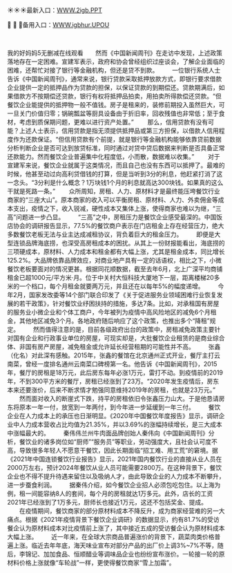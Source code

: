 <p>
	☀☀☀最新入口：<a href="http://www.baidu.com/link?url=6MA2SWnO3Raqke39an_0PUxosM6ZrUGzi1BN9tNnlPW&wd">WWW.2igb.PPT</a> 
	<p>
		🐄
🐄
🐄备用入口：<a href="http://www.baidu.com/link?url=6MA2SWnO3Raqke39an_0PUxosM6ZrUGzi1BN9tNnlPW&wd">WWW.igbhur.UPOU</a> 
	</p>
	<p>
		<br />
	</p>
	<p>
		我的好妈妈5无删减在线观看　　然而《中国新闻周刊》在走访中发现，上述政策落地存在一定困难。宣建军表示，政府和协会曾经组织过座谈会，了解企业面临的困难，还帮忙对接了银行等金融机构，但还是贷不到款。
　　一位银行系统人士告诉《中国新闻周刊》，通常来说，银行贷款采取抵押放款方式，即银行要求借款企业提供一定的抵押品作为贷款的担保，以保证贷款的到期偿还。贷款期满后，如果借款方不按期偿还贷款，银行有权将抵押品拍卖，用拍卖所得款偿还贷款。“但餐饮企业能提供的抵押物一般不值钱。房子是租来的，装修前期投入虽然巨大，可一旦关门价值归零；锅碗瓢盆等厨具设备由于折旧率，回收残值也非常低；至于食材，考虑到质保期问题，更难以进行资产处置。”
　　那么，信用贷款有没有可能？上述人士表示，信用贷款是指无须提供抵押品或第三方担保，以借款人信用程度作为还款保证。“但信用贷款有个前提，就是银行等金融机构能够依靠贷前数据分析判断企业是否可达到放贷标准，同时通过对贷中贷后数据来判断是否具备正常还款能力。然而餐饮企业普遍集中化程度低，小而散，数据难以收集。”
　　对于宣建军来说，餐饮企业就属于这类情况，而且自己也没有东西可以抵押了。最难的时候，他甚至动过向高利贷借钱的打算，但是当听到3分的利息，他赶紧打消了这一念头。“3分利是什么概念？1万块钱1个月的利息就高达300块钱。如果真的这么干就是死路一条。”
　　众所周知，房租、人力、原材料才是最终能压垮餐饮行业商家的“三座大山”。原本商家的收入可以平衡房租、原材料、人力、外卖佣金等成本支出，疫情之下，收入锐减，硬性成本又集体上涨，使得商家也难以为继，“三高”问题进一步凸显。
　　“三高”之中，房租压力是餐饮企业感受最深的。中国饭店协会的调研报告显示，77.5%的餐饮商户表示在门店租金上存在经营压力，绝大多数餐饮老板无法与业主达成减租协议，背负着巨大的租金压力。
　　即便是大型连锁品牌海底捞，也深受高房租成本的困扰。从其上一份财报能看出，海底捞的三项硬成本，原材料、人力成本和租金都有大幅上涨，尤其是租金成本，同比增长125.2%。大品牌依靠品牌效应，对商业地产具有一定的话语权，相比之下，小微餐饮老板要面对的情况更甚。根据同花顺数据，截至去年6月，北上广深平均商铺租金已超1000元/平方米·月。位于中关村大恒科技大厦地下一层，距离楼梯20多米的一个档口，每个月租金就要两万元，并且还在以每年5%的幅度递增。
　　今年2月，国家发改委等14个部门联合印发了《关于促进服务业领域困难行业恢复发展的若干政策》，针对餐饮业纾困扶持的措施，多达7条。比如，对承租国有房屋的服务业小微企业和个体工商户，今年被列为疫情中高风险地区的减免6个月租金，其他地区减免3个月。各地政府随后响应了这个政策，也推出多个“降租”规定。
　　然而值得注意的是，目前各级政府出台的政策中，房租减免政策主要针对国有企业和行政事业单位的房屋，可现实却是，大批餐饮企业租赁的是商业综合体、非国有房产房屋，减免租金或允许延长经营租期的可能性并不高。
　　张鑫（化名）对此深有感触。2015年，张鑫的餐馆在北京通州正式开业，餐厅主打云南菜，曾经一度排名通州云南菜口碑榜第一名。他告诉《中国新闻周刊》，2015年，餐厅的房租是18万元，此后房东每年必涨1万元，雷打不动。到疫情前的2019年，不到300平方米的餐厅，房租已经涨到了23万。“2020年发生疫情后，房东本来还要涨价，后来不断求情才勉强同意维持2019年的房租，也就是23万元。”
　　然而面对收入的断崖式下跌，持平的房租依旧令张鑫压力山大。于是他恳请房东将原本一年一付，放宽到一年两付，到今年进一步延缓到一年三付。
　　餐饮企业在人力成本上的承压也日渐明显。《2020年中国餐饮年度报告》显示，调研企业中人力成本营收占比均值为21.35%，并以3.69%的涨幅持续增长，是三大成本中涨幅最大的。
　　秦伟伟兰州牛肉面品牌创始人秦伟向《中国新闻周刊》分析，餐饮业的诸多岗位如“厨师”“服务员”等职业，劳动强度大，且社会认可度不高，导致很多年轻人不愿意干餐饮，因此长期面临“招工难、用工荒”的窘境。据《2021年中国连锁餐饮行业报告》显示，2021年国内餐饮行业的直接从业人员在2000万左右，预计2024年餐饮从业人员可能需要2800万。在这种背景下，餐饮企业也不得不提升待遇来留住以及吸纳人才，由此导致企业的人力成本不断攀升，进一步蚕食利润。
　　据秦伟介绍，如今餐饮企业招人必须包吃包住。以上海为例，租一间能容纳8人的套间，每个月的房租就达1万多元。此外，店长的工资2021年已经涨到了1万多元，厨师长也接近1万元，这还不包括奖金、提成。
　　在疫情期间，餐饮商家的部分原材料成本不降反升，成为商家经营难的另一大痛点。根据《2021年疫情背景下餐饮企业调研》的数据显示，约有81.7%的受访餐企认为原材料成本对比疫情前上涨了，其中接近五成的受访餐企认为原材料成本大幅上涨。
　　近一年来，在全球大宗商品普遍涨价的背景下，蔬菜肉类价格普遍上涨。临近去年年底，海天味业宣布对部分产品的出厂价上调3%~7%不等，随后，李锦记、加加食品、恒顺醋业等调味品企业也纷纷宣布涨价。一轮接一轮的原材料价格上涨就像“车轮战”一样，更使得餐饮商家“雪上加霜”。
	</p>
